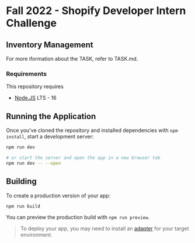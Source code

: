 # Fall 2022 - Shopify Developer Intern Challenge
## Inventory Management
For more iformation about the TASK, refer to TASK.md.

### Requirements
This repository requires
- [Node.JS](https://nodejs.org/en/) LTS - 16

## Running the Application

Once you've cloned the repository and installed dependencies with `npm install`, start a development server:

```bash
npm run dev

# or start the server and open the app in a new browser tab
npm run dev -- --open
```

## Building

To create a production version of your app:

```bash
npm run build
```

You can preview the production build with `npm run preview`.

> To deploy your app, you may need to install an [adapter](https://kit.svelte.dev/docs/adapters) for your target environment.

